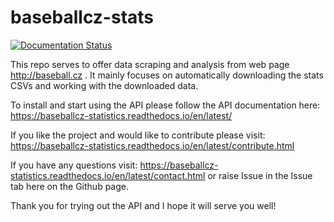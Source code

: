 # baseballcz-stats

[![Documentation Status](//readthedocs.org/projects/baseballcz-statistics/badge/?version=latest)](https://baseballcz-statistics.readthedocs.io/en/latest/?badge=latest)


This repo serves to offer data scraping and analysis from web page http://baseball.cz . It mainly focuses on automatically downloading the stats CSVs and working with the downloaded data. 

To install and start using the API please follow the API documentation here: https://baseballcz-statistics.readthedocs.io/en/latest/

If you like the project and would like to contribute please visit: https://baseballcz-statistics.readthedocs.io/en/latest/contribute.html

If you have any questions visit: https://baseballcz-statistics.readthedocs.io/en/latest/contact.html or raise Issue in the Issue tab here on the Github page.

Thank you for trying out the API and I hope it will serve you well!
